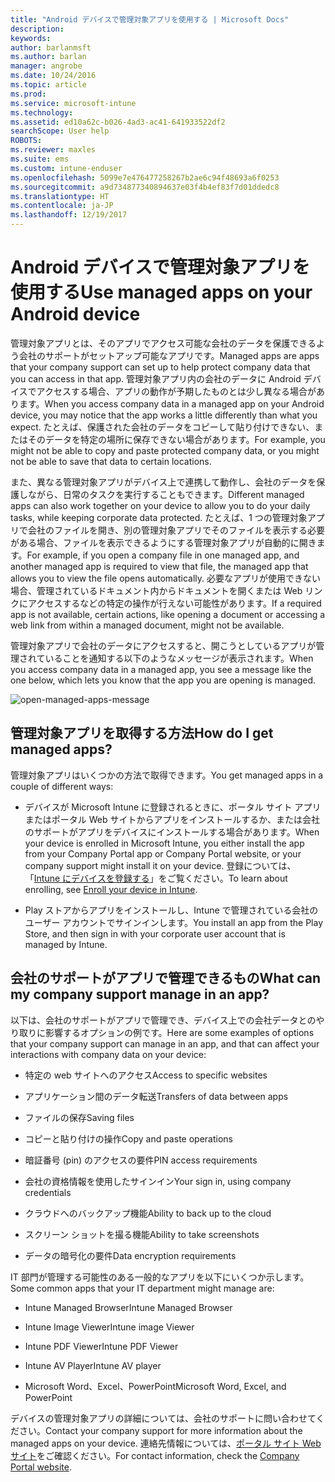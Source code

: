 ```yaml
---
title: "Android デバイスで管理対象アプリを使用する | Microsoft Docs"
description: 
keywords: 
author: barlanmsft
ms.author: barlan
manager: angrobe
ms.date: 10/24/2016
ms.topic: article
ms.prod: 
ms.service: microsoft-intune
ms.technology: 
ms.assetid: ed10a62c-b026-4ad3-ac41-641933522df2
searchScope: User help
ROBOTS: 
ms.reviewer: maxles
ms.suite: ems
ms.custom: intune-enduser
ms.openlocfilehash: 5099e7e476477258267b2ae6c94f48693a6f0253
ms.sourcegitcommit: a9d734877340894637e03f4b4ef83f7d01ddedc8
ms.translationtype: HT
ms.contentlocale: ja-JP
ms.lasthandoff: 12/19/2017
---
```

# <a name="use-managed-apps-on-your-android-device"></a><span data-ttu-id="57701-102">Android デバイスで管理対象アプリを使用する</span><span class="sxs-lookup"><span data-stu-id="57701-102">Use managed apps on your Android device</span></span>

<span data-ttu-id="57701-103">管理対象アプリとは、そのアプリでアクセス可能な会社のデータを保護できるよう会社のサポートがセットアップ可能なアプリです。</span><span class="sxs-lookup"><span data-stu-id="57701-103">Managed apps are apps that your company support can set up to help protect company data that you can access in that app.</span></span> <span data-ttu-id="57701-104">管理対象アプリ内の会社のデータに Android デバイスでアクセスする場合、アプリの動作が予期したものとは少し異なる場合があります。</span><span class="sxs-lookup"><span data-stu-id="57701-104">When you access company data in a managed app on your Android device, you may notice that the app works a little differently than what you expect.</span></span> <span data-ttu-id="57701-105">たとえば、保護された会社のデータをコピーして貼り付けできない、またはそのデータを特定の場所に保存できない場合があります。</span><span class="sxs-lookup"><span data-stu-id="57701-105">For example, you might not be able to copy and paste protected company data, or you might not be able to save that data to certain locations.</span></span>

<span data-ttu-id="57701-106">また、異なる管理対象アプリがデバイス上で連携して動作し、会社のデータを保護しながら、日常のタスクを実行することもできます。</span><span class="sxs-lookup"><span data-stu-id="57701-106">Different managed apps can also work together on your device to allow you to do your daily tasks, while keeping corporate data protected.</span></span> <span data-ttu-id="57701-107">たとえば、1 つの管理対象アプリで会社のファイルを開き、別の管理対象アプリでそのファイルを表示する必要がある場合、ファイルを表示できるようにする管理対象アプリが自動的に開きます。</span><span class="sxs-lookup"><span data-stu-id="57701-107">For example, if you open a company file in one managed app, and another managed app is required to view that file, the managed app that allows you to view the file opens automatically.</span></span> <span data-ttu-id="57701-108">必要なアプリが使用できない場合、管理されているドキュメント内からドキュメントを開くまたは Web リンクにアクセスするなどの特定の操作が行えない可能性があります。</span><span class="sxs-lookup"><span data-stu-id="57701-108">If a required app is not available, certain actions, like opening a document or accessing a web link from within a managed document, might not be available.</span></span>

<span data-ttu-id="57701-109">管理対象アプリで会社のデータにアクセスすると、開こうとしているアプリが管理されていることを通知する以下のようなメッセージが表示されます。</span><span class="sxs-lookup"><span data-stu-id="57701-109">When you access company data in a managed app, you see a message like the one below, which lets you know that the app you are opening is managed.</span></span>

![open-managed-apps-message](./media/managed-apps-message.png)

## <a name="how-do-i-get-managed-apps"></a><span data-ttu-id="57701-111">管理対象アプリを取得する方法</span><span class="sxs-lookup"><span data-stu-id="57701-111">How do I get managed apps?</span></span>
<span data-ttu-id="57701-112">管理対象アプリはいくつかの方法で取得できます。</span><span class="sxs-lookup"><span data-stu-id="57701-112">You get managed apps in a couple of different ways:</span></span>

-   <span data-ttu-id="57701-113">デバイスが Microsoft Intune に登録されるときに、ポータル サイト アプリまたはポータル Web サイトからアプリをインストールするか、または会社のサポートがアプリをデバイスにインストールする場合があります。</span><span class="sxs-lookup"><span data-stu-id="57701-113">When your device is enrolled in Microsoft Intune, you either install the app from your Company Portal app or Company Portal website, or your company support might install it on your device.</span></span> <span data-ttu-id="57701-114">登録については、「[Intune にデバイスを登録する](enroll-your-device-in-Intune-android.md)」をご覧ください。</span><span class="sxs-lookup"><span data-stu-id="57701-114">To learn about enrolling, see [Enroll your device in Intune](enroll-your-device-in-Intune-android.md).</span></span>

-   <span data-ttu-id="57701-115">Play ストアからアプリをインストールし、Intune で管理されている会社のユーザー アカウントでサインインします。</span><span class="sxs-lookup"><span data-stu-id="57701-115">You install an app from the Play Store, and then sign in with your corporate user account that is managed by Intune.</span></span>

## <a name="what-can-my-company-support-manage-in-an-app"></a><span data-ttu-id="57701-116">会社のサポートがアプリで管理できるもの</span><span class="sxs-lookup"><span data-stu-id="57701-116">What can my company support manage in an app?</span></span>
<span data-ttu-id="57701-117">以下は、会社のサポートがアプリで管理でき、デバイス上での会社データとのやり取りに影響するオプションの例です。</span><span class="sxs-lookup"><span data-stu-id="57701-117">Here are some examples of options that your company support can manage in an app, and that can affect your interactions with company data on your device:</span></span>

-   <span data-ttu-id="57701-118">特定の web サイトへのアクセス</span><span class="sxs-lookup"><span data-stu-id="57701-118">Access to specific websites</span></span>

-   <span data-ttu-id="57701-119">アプリケーション間のデータ転送</span><span class="sxs-lookup"><span data-stu-id="57701-119">Transfers of data between apps</span></span>

-   <span data-ttu-id="57701-120">ファイルの保存</span><span class="sxs-lookup"><span data-stu-id="57701-120">Saving files</span></span>

-   <span data-ttu-id="57701-121">コピーと貼り付けの操作</span><span class="sxs-lookup"><span data-stu-id="57701-121">Copy and paste operations</span></span>

-   <span data-ttu-id="57701-122">暗証番号 (pin) のアクセスの要件</span><span class="sxs-lookup"><span data-stu-id="57701-122">PIN access requirements</span></span>

-   <span data-ttu-id="57701-123">会社の資格情報を使用したサインイン</span><span class="sxs-lookup"><span data-stu-id="57701-123">Your sign in, using company credentials</span></span>

-   <span data-ttu-id="57701-124">クラウドへのバックアップ機能</span><span class="sxs-lookup"><span data-stu-id="57701-124">Ability to back up to the cloud</span></span>

-   <span data-ttu-id="57701-125">スクリーン ショットを撮る機能</span><span class="sxs-lookup"><span data-stu-id="57701-125">Ability to take screenshots</span></span>

-   <span data-ttu-id="57701-126">データの暗号化の要件</span><span class="sxs-lookup"><span data-stu-id="57701-126">Data encryption requirements</span></span>

<span data-ttu-id="57701-127">IT 部門が管理する可能性のある一般的なアプリを以下にいくつか示します。</span><span class="sxs-lookup"><span data-stu-id="57701-127">Some common apps that your IT department might manage are:</span></span>

-   <span data-ttu-id="57701-128">Intune Managed Browser</span><span class="sxs-lookup"><span data-stu-id="57701-128">Intune Managed Browser</span></span>

-   <span data-ttu-id="57701-129">Intune Image Viewer</span><span class="sxs-lookup"><span data-stu-id="57701-129">Intune image Viewer</span></span>

-   <span data-ttu-id="57701-130">Intune PDF Viewer</span><span class="sxs-lookup"><span data-stu-id="57701-130">Intune PDF Viewer</span></span>

-   <span data-ttu-id="57701-131">Intune AV Player</span><span class="sxs-lookup"><span data-stu-id="57701-131">Intune AV player</span></span>

-   <span data-ttu-id="57701-132">Microsoft Word、Excel、PowerPoint</span><span class="sxs-lookup"><span data-stu-id="57701-132">Microsoft Word, Excel, and PowerPoint</span></span>

<span data-ttu-id="57701-133">デバイスの管理対象アプリの詳細については、会社のサポートに問い合わせてください。</span><span class="sxs-lookup"><span data-stu-id="57701-133">Contact your company support for more information about the managed apps on your device.</span></span> <span data-ttu-id="57701-134">連絡先情報については、[ポータル サイト Web サイト](https://portal.manage.microsoft.com#HelpDeskDialog)をご確認ください。</span><span class="sxs-lookup"><span data-stu-id="57701-134">For contact information, check the [Company Portal website](https://portal.manage.microsoft.com#HelpDeskDialog).</span></span>

